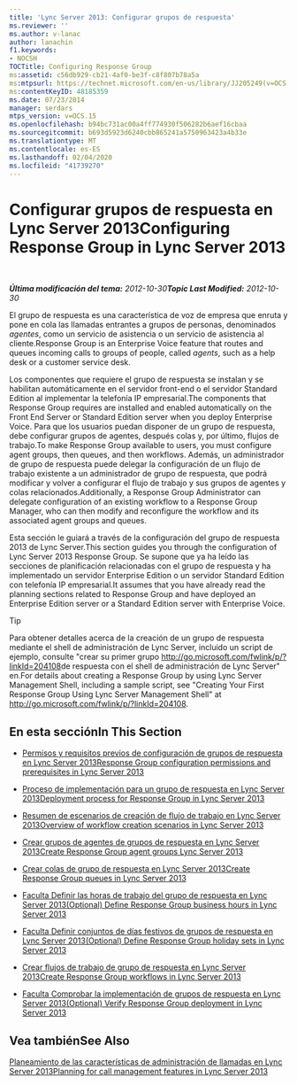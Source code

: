 ```yaml
---
title: 'Lync Server 2013: Configurar grupos de respuesta'
ms.reviewer: ''
ms.author: v-lanac
author: lanachin
f1.keywords:
- NOCSH
TOCTitle: Configuring Response Group
ms:assetid: c56db929-cb21-4af0-be3f-c8f807b78a5a
ms:mtpsurl: https://technet.microsoft.com/en-us/library/JJ205249(v=OCS.15)
ms:contentKeyID: 48185359
ms.date: 07/23/2014
manager: serdars
mtps_version: v=OCS.15
ms.openlocfilehash: b94bc731ac00a4ff774930f506282b6aef16cbaa
ms.sourcegitcommit: b693d5923d6240cbb865241a5750963423a4b33e
ms.translationtype: MT
ms.contentlocale: es-ES
ms.lasthandoff: 02/04/2020
ms.locfileid: "41739270"
---
```

<div data-xmlns="http://www.w3.org/1999/xhtml">

<div class="topic" data-xmlns="http://www.w3.org/1999/xhtml" data-msxsl="urn:schemas-microsoft-com:xslt" data-cs="http://msdn.microsoft.com/en-us/">

<div data-asp="http://msdn2.microsoft.com/asp">

# <a name="configuring-response-group-in-lync-server-2013"></a><span data-ttu-id="a3e79-102">Configurar grupos de respuesta en Lync Server 2013</span><span class="sxs-lookup"><span data-stu-id="a3e79-102">Configuring Response Group in Lync Server 2013</span></span>

</div>

<div id="mainSection">

<div id="mainBody">

<span> </span>

<span data-ttu-id="a3e79-103">_**Última modificación del tema:** 2012-10-30_</span><span class="sxs-lookup"><span data-stu-id="a3e79-103">_**Topic Last Modified:** 2012-10-30_</span></span>

<span data-ttu-id="a3e79-104">El grupo de respuesta es una característica de voz de empresa que enruta y pone en cola las llamadas entrantes a grupos de personas, denominados *agentes*, como un servicio de asistencia o un servicio de asistencia al cliente.</span><span class="sxs-lookup"><span data-stu-id="a3e79-104">Response Group is an Enterprise Voice feature that routes and queues incoming calls to groups of people, called *agents*, such as a help desk or a customer service desk.</span></span>

<span data-ttu-id="a3e79-105">Los componentes que requiere el grupo de respuesta se instalan y se habilitan automáticamente en el servidor front-end o el servidor Standard Edition al implementar la telefonía IP empresarial.</span><span class="sxs-lookup"><span data-stu-id="a3e79-105">The components that Response Group requires are installed and enabled automatically on the Front End Server or Standard Edition server when you deploy Enterprise Voice.</span></span> <span data-ttu-id="a3e79-106">Para que los usuarios puedan disponer de un grupo de respuesta, debe configurar grupos de agentes, después colas y, por último, flujos de trabajo.</span><span class="sxs-lookup"><span data-stu-id="a3e79-106">To make Response Group available to users, you must configure agent groups, then queues, and then workflows.</span></span> <span data-ttu-id="a3e79-107">Además, un administrador de grupo de respuesta puede delegar la configuración de un flujo de trabajo existente a un administrador de grupo de respuesta, que podrá modificar y volver a configurar el flujo de trabajo y sus grupos de agentes y colas relacionados.</span><span class="sxs-lookup"><span data-stu-id="a3e79-107">Additionally, a Response Group Administrator can delegate configuration of an existing workflow to a Response Group Manager, who can then modify and reconfigure the workflow and its associated agent groups and queues.</span></span>

<span data-ttu-id="a3e79-108">Esta sección le guiará a través de la configuración del grupo de respuesta 2013 de Lync Server.</span><span class="sxs-lookup"><span data-stu-id="a3e79-108">This section guides you through the configuration of Lync Server 2013 Response Group.</span></span> <span data-ttu-id="a3e79-109">Se supone que ya ha leído las secciones de planificación relacionadas con el grupo de respuesta y ha implementado un servidor Enterprise Edition o un servidor Standard Edition con telefonía IP empresarial.</span><span class="sxs-lookup"><span data-stu-id="a3e79-109">It assumes that you have already read the planning sections related to Response Group and have deployed an Enterprise Edition server or a Standard Edition server with Enterprise Voice.</span></span>

<div>


> [!TIP]  
> <span data-ttu-id="a3e79-110">Para obtener detalles acerca de la creación de un grupo de respuesta mediante el shell de administración de Lync Server, incluido un script de ejemplo, consulte "crear su primer grupo <A href="http://go.microsoft.com/fwlink/p/?linkid=204108">http://go.microsoft.com/fwlink/p/?linkId=204108</A>de respuesta con el shell de administración de Lync Server" en.</span><span class="sxs-lookup"><span data-stu-id="a3e79-110">For details about creating a Response Group by using Lync Server Management Shell, including a sample script, see "Creating Your First Response Group Using Lync Server Management Shell" at <A href="http://go.microsoft.com/fwlink/p/?linkid=204108">http://go.microsoft.com/fwlink/p/?linkId=204108</A>.</span></span>



</div>

<div>

## <a name="in-this-section"></a><span data-ttu-id="a3e79-111">En esta sección</span><span class="sxs-lookup"><span data-stu-id="a3e79-111">In This Section</span></span>

  - [<span data-ttu-id="a3e79-112">Permisos y requisitos previos de configuración de grupos de respuesta en Lync Server 2013</span><span class="sxs-lookup"><span data-stu-id="a3e79-112">Response Group configuration permissions and prerequisites in Lync Server 2013</span></span>](lync-server-2013-response-group-configuration-permissions-and-prerequisites.md)

  - [<span data-ttu-id="a3e79-113">Proceso de implementación para un grupo de respuesta en Lync Server 2013</span><span class="sxs-lookup"><span data-stu-id="a3e79-113">Deployment process for Response Group in Lync Server 2013</span></span>](lync-server-2013-deployment-process-for-response-group.md)

  - [<span data-ttu-id="a3e79-114">Resumen de escenarios de creación de flujo de trabajo en Lync Server 2013</span><span class="sxs-lookup"><span data-stu-id="a3e79-114">Overview of workflow creation scenarios in Lync Server 2013</span></span>](lync-server-2013-overview-of-workflow-creation-scenarios.md)

  - [<span data-ttu-id="a3e79-115">Crear grupos de agentes de grupos de respuesta en Lync Server 2013</span><span class="sxs-lookup"><span data-stu-id="a3e79-115">Create Response Group agent groups Lync Server 2013</span></span>](lync-server-2013-create-response-group-agent-groups.md)

  - [<span data-ttu-id="a3e79-116">Crear colas de grupo de respuesta en Lync Server 2013</span><span class="sxs-lookup"><span data-stu-id="a3e79-116">Create Response Group queues in Lync Server 2013</span></span>](lync-server-2013-create-response-group-queues.md)

  - [<span data-ttu-id="a3e79-117">Faculta Definir las horas de trabajo del grupo de respuesta en Lync Server 2013</span><span class="sxs-lookup"><span data-stu-id="a3e79-117">(Optional) Define Response Group business hours in Lync Server 2013</span></span>](lync-server-2013-optional-define-response-group-business-hours.md)

  - [<span data-ttu-id="a3e79-118">Faculta Definir conjuntos de días festivos de grupos de respuesta en Lync Server 2013</span><span class="sxs-lookup"><span data-stu-id="a3e79-118">(Optional) Define Response Group holiday sets in Lync Server 2013</span></span>](lync-server-2013-optional-define-response-group-holiday-sets.md)

  - [<span data-ttu-id="a3e79-119">Crear flujos de trabajo de grupo de respuesta en Lync Server 2013</span><span class="sxs-lookup"><span data-stu-id="a3e79-119">Create Response Group workflows in Lync Server 2013</span></span>](lync-server-2013-create-response-group-workflows.md)

  - [<span data-ttu-id="a3e79-120">Faculta Comprobar la implementación de grupos de respuesta en Lync Server 2013</span><span class="sxs-lookup"><span data-stu-id="a3e79-120">(Optional) Verify Response Group deployment in Lync Server 2013</span></span>](lync-server-2013-optional-verify-response-group-deployment.md)

</div>

<div>

## <a name="see-also"></a><span data-ttu-id="a3e79-121">Vea también</span><span class="sxs-lookup"><span data-stu-id="a3e79-121">See Also</span></span>


[<span data-ttu-id="a3e79-122">Planeamiento de las características de administración de llamadas en Lync Server 2013</span><span class="sxs-lookup"><span data-stu-id="a3e79-122">Planning for call management features in Lync Server 2013</span></span>](lync-server-2013-planning-for-call-management-features.md)  
  

</div>

</div>

<span> </span>

</div>

</div>

</div>

